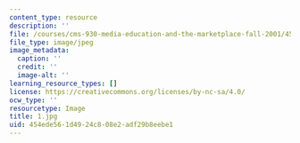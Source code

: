 ```yaml
---
content_type: resource
description: ''
file: /courses/cms-930-media-education-and-the-marketplace-fall-2001/454ede561d4924c808e2adf29b8eebe1_1.jpg
file_type: image/jpeg
image_metadata:
  caption: ''
  credit: ''
  image-alt: ''
learning_resource_types: []
license: https://creativecommons.org/licenses/by-nc-sa/4.0/
ocw_type: ''
resourcetype: Image
title: 1.jpg
uid: 454ede56-1d49-24c8-08e2-adf29b8eebe1
---
```

